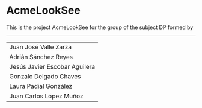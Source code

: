 <h1>AcmeLookSee</h1>
<p>This is the project AcmeLookSee for the group of the subject DP formed by</p> 

<hr/>

<table class="table">
	<tr class="par">
		<td>Juan José Valle Zarza</td>
	</tr>
	<tr class="impar">
		<td>Adrián Sánchez Reyes</td>
	</tr>
	<tr class="par">
		<td>Jesús Javier Escobar Aguilera</td>
	</tr>
	<tr class="impar">
		<td>Gonzalo Delgado Chaves</td>
	</tr>
	<tr class="par">
		<td>Laura Padial González</td>
	</tr>
	<tr class="impar">
		<td>Juan Carlos López Muñoz</td>
	</tr>
</table>
